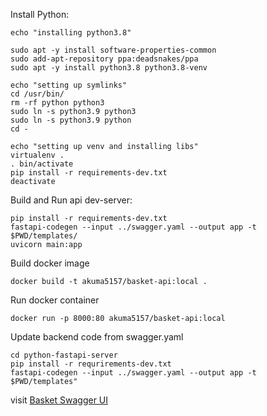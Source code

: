 Install Python:
```
echo "installing python3.8"

sudo apt -y install software-properties-common
sudo add-apt-repository ppa:deadsnakes/ppa
sudo apt -y install python3.8 python3.8-venv

echo "setting up symlinks"
cd /usr/bin/
rm -rf python python3
sudo ln -s python3.9 python3
sudo ln -s python3.9 python
cd -

echo "setting up venv and installing libs"
virtualenv .
. bin/activate
pip install -r requirements-dev.txt
deactivate
```

Build and Run api dev-server:
```
pip install -r requirements-dev.txt
fastapi-codegen --input ../swagger.yaml --output app -t $PWD/templates/
uvicorn main:app
```

Build docker image
```
docker build -t akuma5157/basket-api:local .
```

Run docker container
```
docker run -p 8000:80 akuma5157/basket-api:local
```

Update backend code from swagger.yaml
```
cd python-fastapi-server
pip install -r requrirements-dev.txt
fastapi-codegen --input ../swagger.yaml --output app -t $PWD/templates"
```

visit [Basket Swagger UI](http://localhost:8000/docs)
